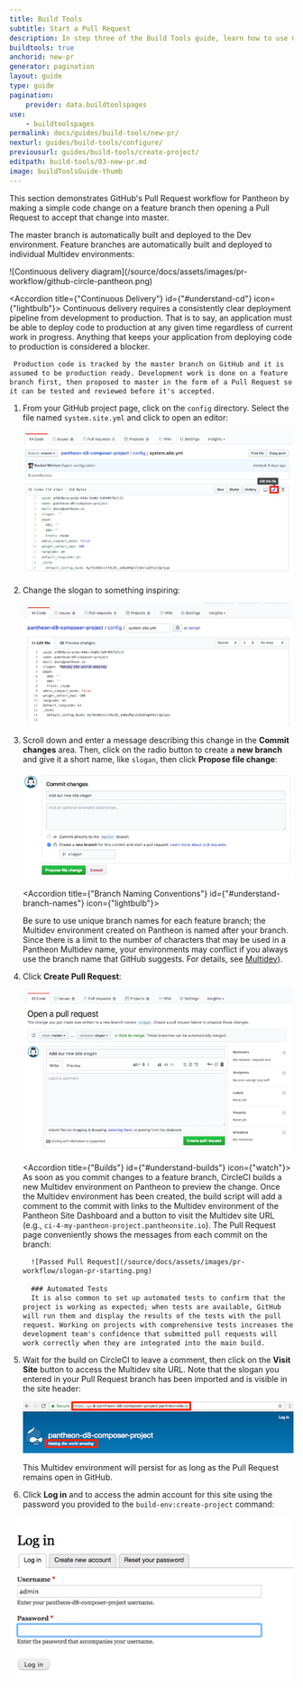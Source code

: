 ```yaml
---
title: Build Tools
subtitle: Start a Pull Request
description: In step three of the Build Tools guide, learn how to use GitHub as part of your workflow.
buildtools: true
anchorid: new-pr
generator: pagination
layout: guide
type: guide
pagination:
    provider: data.buildtoolspages
use:
    - buildtoolspages
permalink: docs/guides/build-tools/new-pr/
nexturl: guides/build-tools/configure/
previousurl: guides/build-tools/create-project/
editpath: build-tools/03-new-pr.md
image: buildToolsGuide-thumb
---
```

This section demonstrates GitHub's Pull Request workflow for Pantheon by making a simple code change on a feature branch then opening a Pull Request to accept that change into master.

The master branch is automatically built and deployed to the Dev environment. Feature branches are automatically built and deployed to individual Multidev environments:

<p class="text-center" >![Continuous delivery diagram](/source/docs/assets/images/pr-workflow/github-circle-pantheon.png)</p>


<Accordion title={"Continuous Delivery"} id={"#understand-cd"} icon={"lightbulb"}>
     Continuous delivery requires a consistently clear deployment pipeline from development to production. That is to say, an application must be able to deploy code to production at any given time regardless of current work in progress. Anything that keeps your application from deploying code to production is considered a blocker.

     Production code is tracked by the master branch on GitHub and it is assumed to be production ready. Development work is done on a feature branch first, then proposed to master in the form of a Pull Request so it can be tested and reviewed before it's accepted.
</Accordion>


1. From your GitHub project page, click on the `config` directory. Select the file named `system.site.yml` and click <span class="glyphicon glyphicon-pencil"></span> to open an editor:

    ![system.site.yml Configuration](/source/docs/assets/images/pr-workflow/system-site-config.png)

2. Change the slogan to something inspiring:

    ![Edit slogan](/source/docs/assets/images/pr-workflow/edit-slogan.png)

3. Scroll down and enter a message describing this change in the **Commit changes** area. Then, click on the radio button to create a **new branch** and give it a short name, like `slogan`, then click **Propose file change**:

    ![Create slogan branch](/source/docs/assets/images/pr-workflow/create-slogan-branch.png)


    <Accordion title={"Branch Naming Conventions"} id={"#understand-branch-names"} icon={"lightbulb"}>

    Be sure to use unique branch names for each feature branch; the Multidev environment created on Pantheon is named after your branch. Since there is a limit to the number of characters that may be used in a Pantheon Multidev name, your environments may conflict if you always use the branch name that GitHub suggests. For details, see [Multidev](/docs/multidev/#what-are-the-naming-conventions-for-branches)).

    </Accordion>


4. Click **Create Pull Request**:

    ![Slogan Pull Request](/source/docs/assets/images/pr-workflow/slogan-pull-request.png)

    <Accordion title={"Builds"} id={"#understand-builds"} icon={"watch"}>
         As soon as you commit changes to a feature branch, CircleCI builds a new Multidev environment on Pantheon to preview the change. Once the Multidev environment has been created, the build script will add a comment to the commit with links to the Multidev environment of the Pantheon Site Dashboard and a button to visit the Multidev site URL (e.g., `ci-4-my-pantheon-project.pantheonsite.io`). The Pull Request page conveniently shows the messages from each commit on the branch:

         ![Passed Pull Request](/source/docs/assets/images/pr-workflow/slogan-pr-starting.png)

         ### Automated Tests
         It is also common to set up automated tests to confirm that the project is working as expected; when tests are available, GitHub will run them and display the results of the tests with the pull request. Working on projects with comprehensive tests increases the development team's confidence that submitted pull requests will work correctly when they are integrated into the main build.


</Accordion>

5. Wait for the build on CircleCI to leave a comment, then click on the **Visit Site** button to access the Multidev site URL. Note that the slogan you entered in your Pull Request branch has been imported and is visible in the site header:

    ![Site initial login](/source/docs/assets/images/pr-workflow/pr-slogan-site.png)

    This Multidev environment will persist for as long as the Pull Request remains open in GitHub.

6. Click **Log in** and to access the admin account for this site using the password you provided to the `build-env:create-project` command:

  ![Site admin log in](/source/docs/assets/images/pr-workflow/admin-log-in.png)

